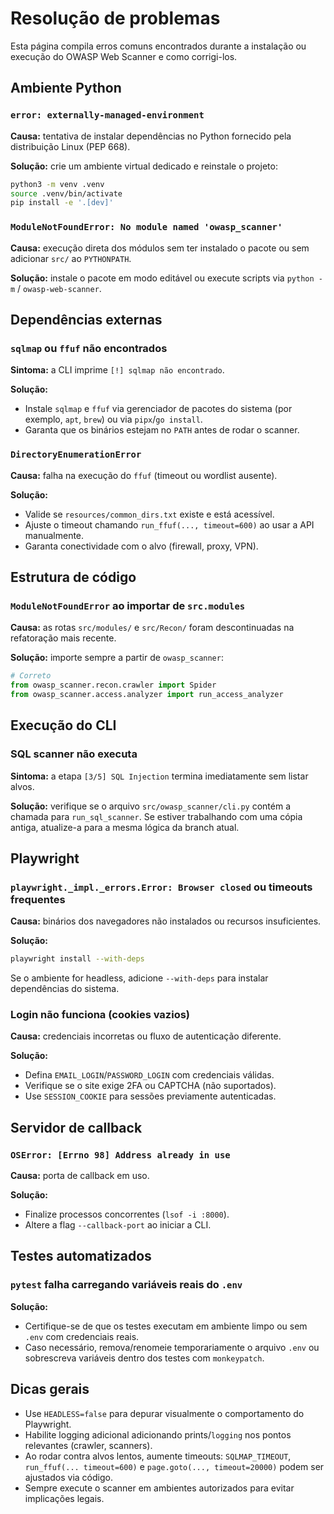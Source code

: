 # Resolução de problemas

Esta página compila erros comuns encontrados durante a instalação ou execução do OWASP Web Scanner e como corrigi-los.

## Ambiente Python

### `error: externally-managed-environment`

**Causa:** tentativa de instalar dependências no Python fornecido pela distribuição Linux (PEP 668).

**Solução:** crie um ambiente virtual dedicado e reinstale o projeto:

```bash
python3 -m venv .venv
source .venv/bin/activate
pip install -e '.[dev]'
```

### `ModuleNotFoundError: No module named 'owasp_scanner'`

**Causa:** execução direta dos módulos sem ter instalado o pacote ou sem adicionar `src/` ao `PYTHONPATH`.

**Solução:** instale o pacote em modo editável ou execute scripts via `python -m` / `owasp-web-scanner`.

## Dependências externas

### `sqlmap` ou `ffuf` não encontrados

**Sintoma:** a CLI imprime `[!] sqlmap não encontrado`.

**Solução:**

- Instale `sqlmap` e `ffuf` via gerenciador de pacotes do sistema (por exemplo, `apt`, `brew`) ou via `pipx`/`go install`.
- Garanta que os binários estejam no `PATH` antes de rodar o scanner.

### `DirectoryEnumerationError`

**Causa:** falha na execução do `ffuf` (timeout ou wordlist ausente).

**Solução:**

- Valide se `resources/common_dirs.txt` existe e está acessível.
- Ajuste o timeout chamando `run_ffuf(..., timeout=600)` ao usar a API manualmente.
- Garanta conectividade com o alvo (firewall, proxy, VPN).

## Estrutura de código

### `ModuleNotFoundError` ao importar de `src.modules`

**Causa:** as rotas `src/modules/` e `src/Recon/` foram descontinuadas na refatoração mais recente.

**Solução:** importe sempre a partir de `owasp_scanner`:

```python
# Correto
from owasp_scanner.recon.crawler import Spider
from owasp_scanner.access.analyzer import run_access_analyzer
```

## Execução do CLI

### SQL scanner não executa

**Sintoma:** a etapa `[3/5] SQL Injection` termina imediatamente sem listar alvos.

**Solução:** verifique se o arquivo `src/owasp_scanner/cli.py` contém a chamada para `run_sql_scanner`.
Se estiver trabalhando com uma cópia antiga, atualize-a para a mesma lógica da branch atual.

## Playwright

### `playwright._impl._errors.Error: Browser closed` ou timeouts frequentes

**Causa:** binários dos navegadores não instalados ou recursos insuficientes.

**Solução:**

```bash
playwright install --with-deps
```

Se o ambiente for headless, adicione `--with-deps` para instalar dependências do sistema.

### Login não funciona (cookies vazios)

**Causa:** credenciais incorretas ou fluxo de autenticação diferente.

**Solução:**

- Defina `EMAIL_LOGIN`/`PASSWORD_LOGIN` com credenciais válidas.
- Verifique se o site exige 2FA ou CAPTCHA (não suportados).
- Use `SESSION_COOKIE` para sessões previamente autenticadas.

## Servidor de callback

### `OSError: [Errno 98] Address already in use`

**Causa:** porta de callback em uso.

**Solução:**

- Finalize processos concorrentes (`lsof -i :8000`).
- Altere a flag `--callback-port` ao iniciar a CLI.

## Testes automatizados

### `pytest` falha carregando variáveis reais do `.env`

**Solução:**

- Certifique-se de que os testes executam em ambiente limpo ou sem `.env` com credenciais reais.
- Caso necessário, remova/renomeie temporariamente o arquivo `.env` ou sobrescreva variáveis dentro dos testes com `monkeypatch`.

## Dicas gerais

- Use `HEADLESS=false` para depurar visualmente o comportamento do Playwright.
- Habilite logging adicional adicionando prints/`logging` nos pontos relevantes (crawler, scanners).
- Ao rodar contra alvos lentos, aumente timeouts: `SQLMAP_TIMEOUT`, `run_ffuf(... timeout=600)` e `page.goto(..., timeout=20000)` podem ser ajustados via código.
- Sempre execute o scanner em ambientes autorizados para evitar implicações legais.
